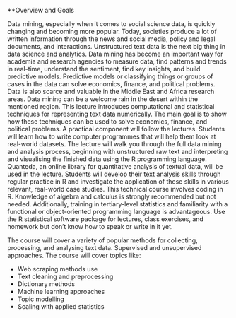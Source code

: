 **Overview and Goals

Data mining, especially when it comes to social science data, is quickly changing and becoming more popular. Today, societies produce a lot of written information through the news and social media, policy and legal documents, and interactions. 
  Unstructured text data is the next big thing in data science and analytics. Data mining has become an important way for academia and research agencies to measure data, find patterns and trends in real-time, understand the sentiment, find key insights, and build predictive models. 
  Predictive models or classifying things or groups of cases in the data can solve economics, finance, and political problems. Data is also scarce and valuable in the Middle East and Africa research areas. Data mining can be a welcome rain in the desert within the mentioned region. This lecture introduces computational and statistical techniques for representing text data numerically. The main goal is to show how these techniques can be used to solve economics, finance, and political problems. 
  A practical component will follow the lectures. Students will learn how to write computer programmes that will help them look at real-world datasets.
  The lecture will walk you through the full data mining and analysis process, beginning with unstructured raw text and interpreting and visualising the finished data using the R programming language. 
  Quanteda, an online library for quantitative analysis of textual data, will be used in the lecture. Students will develop their text analysis skills through regular practice in R and investigate the application of these skills in various relevant, real-world case studies. 
  This technical course involves coding in R. Knowledge of algebra and calculus is strongly recommended but not needed. Additionally, training in tertiary-level statistics and familiarity with a functional or object-oriented programming language is advantageous.
  Use the R statistical software package for lectures, class exercises, and homework but don’t know how to speak or write in it yet.

The course will cover a variety of popular methods for collecting, processing, and analysing text data. Supervised and unsupervised approaches. The course will cover topics like: 
- Web scraping methods use
- Text cleaning and preprocessing 
- Dictionary methods 
- Machine learning approaches
- Topic modelling
- Scaling with applied statistics 
